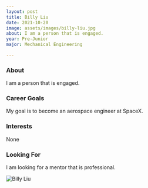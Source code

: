 ```yaml
---
layout: post
title: Billy Liu 
date: 2021-10-20
image: assets/images/billy-liu.jpg
about: I am a person that is engaged.
year: Pre-Junior
major: Mechanical Engineering

---
```


### About

I am a person that is engaged.

### Career Goals

My goal is to become an aerospace engineer at SpaceX.

### Interests

None

### Looking For

I am looking for a mentor that is professional. 

<div class="text-center my-5">
    <img src="https://sase-drexel.github.io/mentorship-2021/billy-liu.jpg" alt="Billy Liu" class="rounded post-img" />
</div>
